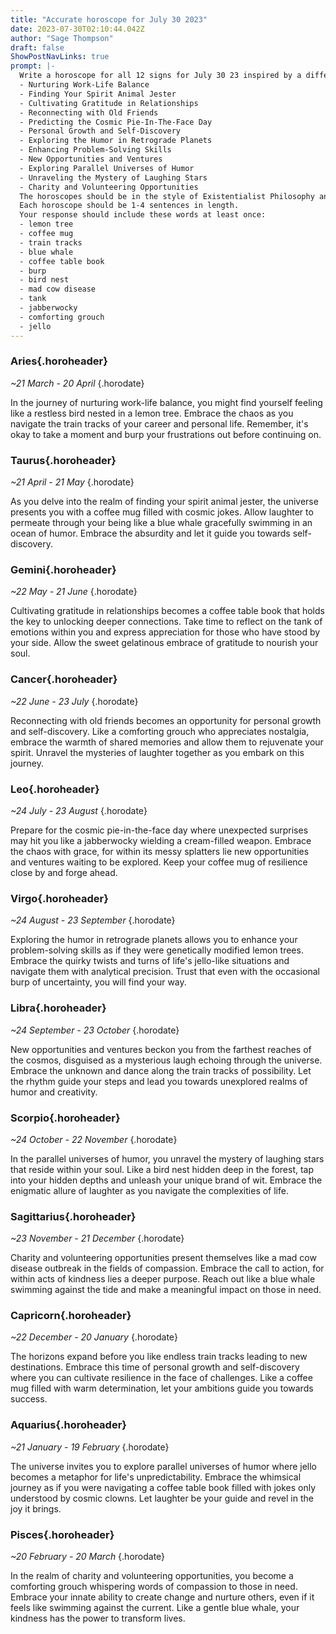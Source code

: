```yaml
---
title: "Accurate horoscope for July 30 2023"
date: 2023-07-30T02:10:44.042Z
author: "Sage Thompson"
draft: false
ShowPostNavLinks: true
prompt: |-
  Write a horoscope for all 12 signs for July 30 23 inspired by a different focus for each. Ensure you do not include the focus in the response:
  - Nurturing Work-Life Balance
  - Finding Your Spirit Animal Jester
  - Cultivating Gratitude in Relationships
  - Reconnecting with Old Friends
  - Predicting the Cosmic Pie-In-The-Face Day
  - Personal Growth and Self-Discovery
  - Exploring the Humor in Retrograde Planets
  - Enhancing Problem-Solving Skills
  - New Opportunities and Ventures
  - Exploring Parallel Universes of Humor
  - Unraveling the Mystery of Laughing Stars
  - Charity and Volunteering Opportunities
  The horoscopes should be in the style of Existentialist Philosophy and the mood of restlessness
  Each horoscope should be 1-4 sentences in length.
  Your response should include these words at least once:
  - lemon tree
  - coffee mug
  - train tracks
  - blue whale
  - coffee table book
  - burp
  - bird nest
  - mad cow disease
  - tank
  - jabberwocky
  - comforting grouch
  - jello
---
```


### Aries{.horoheader}

*~21 March - 20 April*
{.horodate}

In the journey of nurturing work-life balance, you might find yourself feeling like a restless bird nested in a lemon tree. Embrace the chaos as you navigate the train tracks of your career and personal life. Remember, it's okay to take a moment and burp your frustrations out before continuing on.


### Taurus{.horoheader}

*~21 April - 21 May*
{.horodate}

As you delve into the realm of finding your spirit animal jester, the universe presents you with a coffee mug filled with cosmic jokes. Allow laughter to permeate through your being like a blue whale gracefully swimming in an ocean of humor. Embrace the absurdity and let it guide you towards self-discovery.


### Gemini{.horoheader}

*~22 May - 21 June*
{.horodate}

Cultivating gratitude in relationships becomes a coffee table book that holds the key to unlocking deeper connections. Take time to reflect on the tank of emotions within you and express appreciation for those who have stood by your side. Allow the sweet gelatinous embrace of gratitude to nourish your soul.


### Cancer{.horoheader}

*~22 June - 23 July*
{.horodate}

Reconnecting with old friends becomes an opportunity for personal growth and self-discovery. Like a comforting grouch who appreciates nostalgia, embrace the warmth of shared memories and allow them to rejuvenate your spirit. Unravel the mysteries of laughter together as you embark on this journey.


### Leo{.horoheader}

*~24 July - 23 August*
{.horodate}

Prepare for the cosmic pie-in-the-face day where unexpected surprises may hit you like a jabberwocky wielding a cream-filled weapon. Embrace the chaos with grace, for within its messy splatters lie new opportunities and ventures waiting to be explored. Keep your coffee mug of resilience close by and forge ahead.


### Virgo{.horoheader}

*~24 August - 23 September*
{.horodate}

Exploring the humor in retrograde planets allows you to enhance your problem-solving skills as if they were genetically modified lemon trees. Embrace the quirky twists and turns of life's jello-like situations and navigate them with analytical precision. Trust that even with the occasional burp of uncertainty, you will find your way.


### Libra{.horoheader}

*~24 September - 23 October*
{.horodate}

New opportunities and ventures beckon you from the farthest reaches of the cosmos, disguised as a mysterious laugh echoing through the universe. Embrace the unknown and dance along the train tracks of possibility. Let the rhythm guide your steps and lead you towards unexplored realms of humor and creativity.


### Scorpio{.horoheader}

*~24 October - 22 November*
{.horodate}

In the parallel universes of humor, you unravel the mystery of laughing stars that reside within your soul. Like a bird nest hidden deep in the forest, tap into your hidden depths and unleash your unique brand of wit. Embrace the enigmatic allure of laughter as you navigate the complexities of life.


### Sagittarius{.horoheader}

*~23 November - 21 December*
{.horodate}

Charity and volunteering opportunities present themselves like a mad cow disease outbreak in the fields of compassion. Embrace the call to action, for within acts of kindness lies a deeper purpose. Reach out like a blue whale swimming against the tide and make a meaningful impact on those in need.


### Capricorn{.horoheader}

*~22 December - 20 January*
{.horodate}

The horizons expand before you like endless train tracks leading to new destinations. Embrace this time of personal growth and self-discovery where you can cultivate resilience in the face of challenges. Like a coffee mug filled with warm determination, let your ambitions guide you towards success.


### Aquarius{.horoheader}

*~21 January - 19 February*
{.horodate}

The universe invites you to explore parallel universes of humor where jello becomes a metaphor for life's unpredictability. Embrace the whimsical journey as if you were navigating a coffee table book filled with jokes only understood by cosmic clowns. Let laughter be your guide and revel in the joy it brings.


### Pisces{.horoheader}

*~20 February - 20 March*
{.horodate}

In the realm of charity and volunteering opportunities, you become a comforting grouch whispering words of compassion to those in need. Embrace your innate ability to create change and nurture others, even if it feels like swimming against the current. Like a gentle blue whale, your kindness has the power to transform lives.

